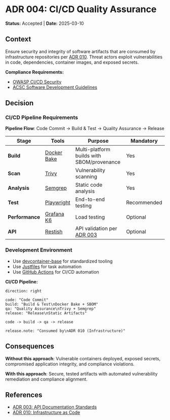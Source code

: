 # ADR 004: CI/CD Quality Assurance

**Status:** Accepted | **Date:** 2025-03-10

## Context

Ensure security and integrity of software artifacts that are consumed by infrastructure repositories per [ADR 010](../operations/010-configmgmt.md). Threat actors exploit vulnerabilities in code, dependencies, container images, and exposed secrets.

**Compliance Requirements:**
- [OWASP CI/CD Security](https://cheatsheetseries.owasp.org/cheatsheets/CI_CD_Security_Cheat_Sheet.html)
- [ACSC Software Development Guidelines](https://www.cyber.gov.au/resources-business-and-government/essential-cyber-security/ism/cyber-security-guidelines/guidelines-software-development)

## Decision

### CI/CD Pipeline Requirements

**Pipeline Flow**: Code Commit → Build & Test → Quality Assurance → Release

| Stage | Tools | Purpose | Mandatory |
|-------|-------|---------|-----------|
| **Build** | [Docker Bake](https://docs.docker.com/build/bake/) | Multi-platform builds with SBOM/provenance | Yes |
| **Scan** | [Trivy](https://trivy.dev/latest/docs/target/container_image/) | Vulnerability scanning | Yes |
| **Analysis** | [Semgrep](https://semgrep.dev/docs/getting-started/quickstart) | Static code analysis | Yes |
| **Test** | [Playwright](https://playwright.dev/docs/intro) | End-to-end testing | Recommended |
| **Performance** | [Grafana K6](https://grafana.com/docs/k6/latest/get-started/write-your-first-test/) | Load testing | Optional |
| **API** | [Restish](https://rest.sh/#/guide) | API validation per [ADR 003](../development/003-apis.md) | Optional |

### Development Environment

- Use [devcontainer-base](https://github.com/wagov-dtt/devcontainer-base) for standardized tooling
- Use [Justfiles](https://just.systems/man/en/) for task automation  
- Use [GitHub Actions](https://docs.github.com/en/actions/about-github-actions/understanding-github-actions) for CI/CD automation

**CI/CD Pipeline:**

```d2
direction: right

code: "Code Commit"
build: "Build & Test\nDocker Bake + SBOM"
qa: "Quality Assurance\nTrivy + Semgrep"
release: "Release\nStatic Artifacts"

code -> build -> qa -> release

release.note: "Consumed by\nADR 010 (Infrastructure)"
```

## Consequences

**Without this approach**: Vulnerable containers deployed, exposed secrets, compromised application integrity, and compliance violations.

**With this approach**: Secure, tested artifacts with automated vulnerability remediation and compliance alignment.

## References

- [ADR 003: API Documentation Standards](../development/003-apis.md)
- [ADR 010: Infrastructure as Code](../operations/010-configmgmt.md)
